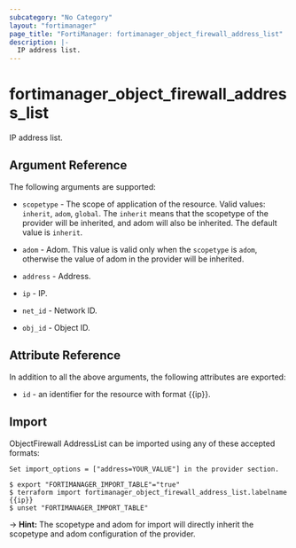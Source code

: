 ```yaml
---
subcategory: "No Category"
layout: "fortimanager"
page_title: "FortiManager: fortimanager_object_firewall_address_list"
description: |-
  IP address list.
---
```


# fortimanager_object_firewall_address_list
IP address list.

## Argument Reference


The following arguments are supported:

* `scopetype` - The scope of application of the resource. Valid values: `inherit`, `adom`, `global`. The `inherit` means that the scopetype of the provider will be inherited, and adom will also be inherited. The default value is `inherit`.
* `adom` - Adom. This value is valid only when the `scopetype` is `adom`, otherwise the value of adom in the provider will be inherited.
* `address` - Address.

* `ip` - IP.
* `net_id` - Network ID.
* `obj_id` - Object ID.


## Attribute Reference

In addition to all the above arguments, the following attributes are exported:
* `id` - an identifier for the resource with format {{ip}}.

## Import

ObjectFirewall AddressList can be imported using any of these accepted formats:
```
Set import_options = ["address=YOUR_VALUE"] in the provider section.

$ export "FORTIMANAGER_IMPORT_TABLE"="true"
$ terraform import fortimanager_object_firewall_address_list.labelname {{ip}}
$ unset "FORTIMANAGER_IMPORT_TABLE"
```
-> **Hint:** The scopetype and adom for import will directly inherit the scopetype and adom configuration of the provider.
